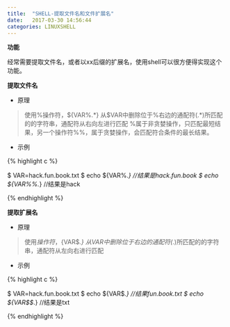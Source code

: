 ```yaml
---
title:  "SHELL-提取文件名和文件扩展名"
date:   2017-03-30 14:56:44
categories: LINUXSHELL
---
```



**功能**

经常需要提取文件名，或者以xx后缀的扩展名，使用shell可以很方便得实现这个功能。

**提取文件名**

- 原理

> 使用%操作符，${VAR%.*}
> 从$VAR中删除位于%右边的通配符(.*)所匹配的的字符串，通配符从右向左进行匹配
> %属于非贪婪操作，只匹配最短结果，另一个操作符%%，属于贪婪操作，会匹配符合条件的最长结果。

- 示例

{% highlight c %}

$ VAR=hack.fun.book.txt
$ echo ${VAR%.*} //结果是hack.fun.book
$ echo ${VAR%%.*} //结果是hack

{% endhighlight %}

**提取扩展名**

- 原理

> 使用$操作符，${VAR$*.}
> 从$VAR中删除位于$右边的通配符(*.)所匹配的的字符串，通配符从左向右进行匹配

- 示例

{% highlight c %}

$ VAR=hack.fun.book.txt
$ echo ${VAR$*.}  //结果fun.book.txt
$ echo ${VAR$$*.} //结果是txt

{% endhighlight %}
